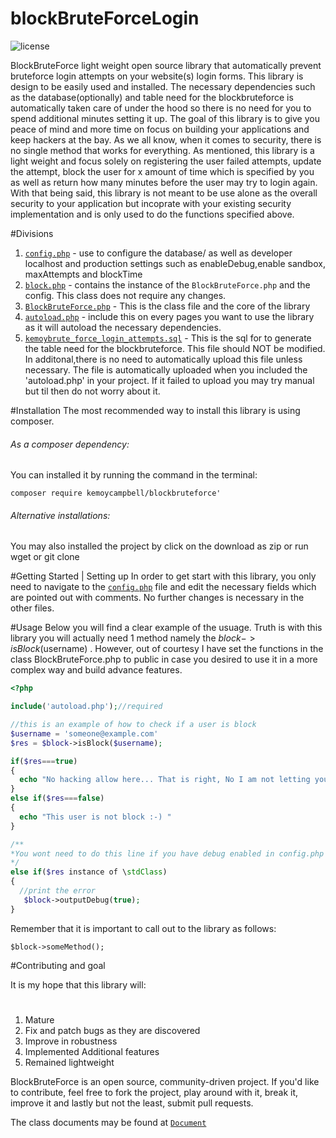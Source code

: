 # blockBruteForceLogin

![license](https://img.shields.io/packagist/l/alphayax/freebox_api_php.svg)

BlockBruteForce light weight open source library that automatically prevent bruteforce login attempts on your website(s) login forms.
This library is design to be easily used and installed. The necessary dependencies such as the database(optionally) and table need
for the blockbruteforce is automatically taken care of under the hood so there is no need for you to spend additional minutes setting
it up. The goal of this library is to give you peace of mind and more time on focus on building your applications and keep hackers
at the bay. As we all know, when it comes to security, there is no single method that works for everything. As mentioned,
this library is a light weight and focus solely on registering the user failed attempts, update the attempt, block the user
for x amount of time which is specified by you as well as return how many minutes before the user may try to login again. With that
being said, this library is not meant to be use alone as the overall security to your application but incoprate with your existing
security implementation and is only used to do the functions specified above.

#Divisions
1. [`config.php`](https://github.com/kemoycampbell/blockBruteForceLogin/blob/master/config.php) - use to configure the database/ as well as developer localhost and production settings such as enableDebug,enable sandbox, maxAttempts and blockTime
2. [`block.php`](https://github.com/kemoycampbell/blockBruteForceLogin/blob/master/block.php) - contains the instance of the `BlockBruteForce.php` and the config. This class does not require any changes.
3. [`BlockBruteForce.php`](https://github.com/kemoycampbell/blockBruteForceLogin/blob/master/BlockBruteForce.php) - This is the class file and the core of the library
4. [`autoload.php`](https://github.com/kemoycampbell/blockBruteForceLogin/blob/master/autoload.php) - include this on every pages you want to use the library as it will autoload the necessary dependencies.
5. [`kemoybrute_force_login_attempts.sql`](https://github.com/kemoycampbell/blockBruteForceLogin/blob/master/kemoybrute_force_login_attempts.sql) -  This is the sql for to generate the table need for the blockbruteforce. This file should NOT be modified. In additonal,there is no need to automatically upload this file unless necessary. The file is automatically uploaded when you included the 'autoload.php' in your project. If it failed to upload you may try manual but til then do not worry about it.


#Installation
The most recommended way to install this library is using composer. 
###### As a composer dependency:
You can installed it by running the command in the terminal: 

    composer require kemoycampbell/blockbruteforce'

###### Alternative installations:
You may also installed the project by click on the download as zip or run wget  or git clone

#Getting Started | Setting up
In order to get start with this library, you only need to navigate to the [`config.php`](https://github.com/kemoycampbell/blockBruteForceLogin/blob/master/config.php) file and edit the necessary fields which are pointed out with comments. No further changes is necessary in the other files.

#Usage
Below you will find a clear example of the usuage. Truth is with this library you will actually need 1 method namely the $block->isBlock($username) . However, out of courtesy I have set the functions in the class BlockBruteForce.php to public in case you desired to use it in a more complex way and build advance features.
```php
<?php

include('autoload.php');//required

//this is an example of how to check if a user is block
$username = 'someone@example.com'
$res = $block->isBlock($username);

if($res===true)
{
  echo "No hacking allow here... That is right, No I am not letting you break what takes me hours and days to built!!";
}
else if($res===false)
{
  echo "This user is not block :-) "
}

/**
*You wont need to do this line if you have debug enabled in config.php
*/
else if($res instance of \stdClass)
{
  //print the error
   $block->outputDebug(true); 
}
```

Remember that it is important to call out to the library as follows:

    $block->someMethod();
    
#Contributing and goal

It is my hope that this library will:
#
1. Mature
2. Fix and patch bugs as they are discovered
3. Improve in robustness
4. Implemented Additional features
5. Remained lightweight

BlockBruteForce is an open source, community-driven project. If you'd like to contribute, feel free to fork the project, play around with it, break it, improve it and lastly but not the least, submit pull requests.

The class documents may be found at [`Document`](http://kemoycampbell.github.io/bruteforce_document/)



